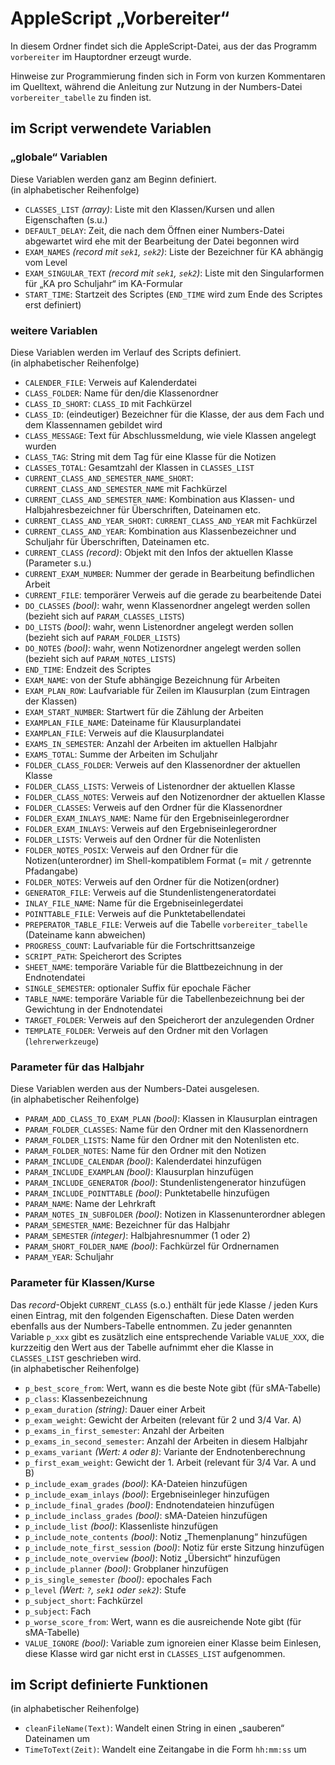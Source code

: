 # AppleScript „Vorbereiter“

In diesem Ordner findet sich die AppleScript-Datei, aus der das Programm `vorbereiter` im Hauptordner erzeugt wurde.

Hinweise zur Programmierung finden sich in Form von kurzen Kommentaren im Quelltext, während die Anleitung zur Nutzung in der Numbers-Datei `vorbereiter_tabelle` zu finden ist.

## im Script verwendete Variablen

### „globale“ Variablen

Diese Variablen werden ganz am Beginn definiert.  
(in alphabetischer Reihenfolge)

- `CLASSES_LIST` *(array)*: Liste mit den Klassen/Kursen und allen Eigenschaften (s.u.)
- `DEFAULT_DELAY`: Zeit, die nach dem Öffnen einer Numbers-Datei abgewartet wird ehe mit der Bearbeitung der Datei begonnen wird
- `EXAM_NAMES` *(record mit `sek1`, `sek2`)*: Liste der Bezeichner für KA abhängig vom Level
- `EXAM_SINGULAR_TEXT` *(record mit `sek1`, `sek2`)*: Liste mit den Singularformen für „KA pro Schuljahr“ im KA-Formular
- `START_TIME`: Startzeit des Scriptes (`END_TIME` wird zum Ende des Scriptes erst definiert)


### weitere Variablen

Diese Variablen werden im Verlauf des Scripts definiert.  
(in alphabetischer Reihenfolge)

- `CALENDER_FILE`: Verweis auf Kalenderdatei 
- `CLASS_FOLDER`: Name für den/die Klassenordner
- `CLASS_ID_SHORT`: `CLASS_ID` mit Fachkürzel
- `CLASS_ID`: (eindeutiger) Bezeichner für die Klasse, der aus dem Fach und dem Klassennamen gebildet wird
- `CLASS_MESSAGE`: Text für Abschlussmeldung, wie viele Klassen angelegt wurden
- `CLASS_TAG`: String mit dem Tag für eine Klasse für die Notizen
- `CLASSES_TOTAL`: Gesamtzahl der Klassen in `CLASSES_LIST` 
- `CURRENT_CLASS_AND_SEMESTER_NAME_SHORT`: `CURRENT_CLASS_AND_SEMESTER_NAME` mit Fachkürzel
- `CURRENT_CLASS_AND_SEMESTER_NAME`: Kombination aus Klassen- und Halbjahresbezeichner für Überschriften, Dateinamen etc.
- `CURRENT_CLASS_AND_YEAR_SHORT`: `CURRENT_CLASS_AND_YEAR` mit Fachkürzel
- `CURRENT_CLASS_AND_YEAR`: Kombination aus Klassenbezeichner und Schuljahr für Überschriften, Dateinamen etc.
- `CURRENT_CLASS` *(record)*: Objekt mit den Infos der aktuellen Klasse (Parameter s.u.)
- `CURRENT_EXAM_NUMBER`: Nummer der gerade in Bearbeitung befindlichen Arbeit
- `CURRENT_FILE`: temporärer Verweis auf die gerade zu bearbeitende Datei
- `DO_CLASSES` *(bool)*: wahr, wenn Klassenordner angelegt werden sollen (bezieht sich auf `PARAM_CLASSES_LISTS`)
- `DO_LISTS` *(bool)*: wahr, wenn Listenordner angelegt werden sollen (bezieht sich auf `PARAM_FOLDER_LISTS`)
- `DO_NOTES` *(bool)*: wahr, wenn Notizenordner angelegt werden sollen (bezieht sich auf `PARAM_NOTES_LISTS`)
- `END_TIME`: Endzeit des Scriptes
- `EXAM_NAME`: von der Stufe abhängige Bezeichnung für Arbeiten
- `EXAM_PLAN_ROW`: Laufvariable für Zeilen im Klausurplan (zum Eintragen der Klassen)
- `EXAM_START_NUMBER`: Startwert für die Zählung der Arbeiten
- `EXAMPLAN_FILE_NAME`: Dateiname für Klausurplandatei
- `EXAMPLAN_FILE`: Verweis auf die Klausurplandatei
- `EXAMS_IN_SEMESTER`: Anzahl der Arbeiten im aktuellen Halbjahr
- `EXAMS_TOTAL`: Summe der Arbeiten im Schuljahr 
- `FOLDER_CLASS_FOLDER`: Verweis auf den Klassenordner der aktuellen Klasse
- `FOLDER_CLASS_LISTS`: Verweis of Listenordner der aktuellen Klasse
- `FOLDER_CLASS_NOTES`: Verweis auf den Notizenordner der aktuellen Klasse
- `FOLDER_CLASSES`: Verweis auf den Ordner für die Klassenordner
- `FOLDER_EXAM_INLAYS_NAME`: Name für den Ergebniseinlegerordner
- `FOLDER_EXAM_INLAYS`: Verweis auf den Ergebniseinlegerordner
- `FOLDER_LISTS`: Verweis auf den Ordner für die Notenlisten
- `FOLDER_NOTES_POSIX`: Verweis auf den Ordner für die Notizen(unterordner) im Shell-kompatiblem Format (= mit `/` getrennte Pfadangabe)
- `FOLDER_NOTES`: Verweis auf den Ordner für die Notizen(ordner)
- `GENERATOR_FILE`: Verweis auf die Stundenlistengeneratordatei 
- `INLAY_FILE_NAME`: Name für die Ergebniseinlegerdatei
- `POINTTABLE_FILE`: Verweis auf die Punktetabellendatei
- `PREPERATOR_TABLE_FILE`: Verweis auf die Tabelle `vorbereiter_tabelle` (Dateiname kann abweichen)
- `PROGRESS_COUNT`: Laufvariable für die Fortschrittsanzeige 
- `SCRIPT_PATH`: Speicherort des Scriptes
- `SHEET_NAME`: temporäre Variable für die Blattbezeichnung in der Endnotendatei
- `SINGLE_SEMESTER`: optionaler Suffix für epochale Fächer
- `TABLE_NAME`: temporäre Variable für die Tabellenbezeichnung bei der Gewichtung in der Endnotendatei
- `TARGET_FOLDER`: Verweis auf den Speicherort der anzulegenden Ordner
- `TEMPLATE_FOLDER`: Verweis auf den Ordner mit den Vorlagen (`lehrerwerkzeuge`)

### Parameter für das Halbjahr

Diese Variablen werden aus der Numbers-Datei ausgelesen.  
(in alphabetischer Reihenfolge)

- `PARAM_ADD_CLASS_TO_EXAM_PLAN` *(bool)*: Klassen in Klausurplan eintragen
- `PARAM_FOLDER_CLASSES`: Name für den Ordner mit den Klassenordnern
- `PARAM_FOLDER_LISTS`: Name für den Ordner mit den Notenlisten etc.
- `PARAM_FOLDER_NOTES`: Name für den Ordner mit den Notizen
- `PARAM_INCLUDE_CALENDAR` *(bool)*: Kalenderdatei hinzufügen
- `PARAM_INCLUDE_EXAMPLAN` *(bool)*: Klausurplan hinzufügen
- `PARAM_INCLUDE_GENERATOR` *(bool)*: Stundenlistengenerator hinzufügen
- `PARAM_INCLUDE_POINTTABLE` *(bool)*: Punktetabelle hinzufügen
- `PARAM_NAME`: Name der Lehrkraft
- `PARAM_NOTES_IN_SUBFOLDER` *(bool)*: Notizen in Klassenunterordner ablegen
- `PARAM_SEMESTER_NAME`: Bezeichner für das Halbjahr
- `PARAM_SEMESTER` *(integer)*: Halbjahresnummer (1 oder 2)
- `PARAM_SHORT_FOLDER_NAME` *(bool)*: Fachkürzel für Ordnernamen
- `PARAM_YEAR`: Schuljahr


### Parameter für Klassen/Kurse

Das *record*-Objekt `CURRENT_CLASS` (s.o.) enthält für jede Klasse / jeden Kurs einen Eintrag, mit den folgenden Eigenschaften. Diese Daten werden ebenfalls aus der Numbers-Tabelle entnommen. Zu jeder genannten Variable `p_xxx` gibt es zusätzlich eine entsprechende Variable `VALUE_XXX`, die kurzzeitig den Wert aus der Tabelle aufnimmt eher die Klasse in `CLASSES_LIST` geschrieben wird.  
(in alphabetischer Reihenfolge)

- `p_best_score_from`: Wert, wann es die beste Note gibt (für sMA-Tabelle)
- `p_class`: Klassenbezeichnung
- `p_exam_duration` *(string)*: Dauer einer Arbeit
- `p_exam_weight`: Gewicht der Arbeiten (relevant für 2 und 3/4 Var. A)
- `p_exams_in_first_semester`: Anzahl der Arbeiten
- `p_exams_in_second_semester`: Anzahl der Arbeiten in diesem Halbjahr 
- `p_exams_variant` *(Wert: `A` oder `B`)*: Variante der Endnotenberechnung
- `p_first_exam_weight`: Gewicht der 1. Arbeit (relevant für 3/4 Var. A und B)
- `p_include_exam_grades` *(bool)*: KA-Dateien hinzufügen
- `p_include_exam_inlays` *(bool)*: Ergebniseinleger hinzufügen
- `p_include_final_grades` *(bool)*: Endnotendateien hinzufügen
- `p_include_inclass_grades` *(bool)*: sMA-Dateien hinzufügen
- `p_include_list` *(bool)*: Klassenliste hinzufügen
- `p_include_note_contents` *(bool)*: Notiz „Themenplanung“ hinzufügen
- `p_include_note_first_session` *(bool)*: Notiz für erste Sitzung hinzufügen
- `p_include_note_overview` *(bool)*: Notiz „Übersicht“ hinzufügen
- `p_include_planner` *(bool)*: Grobplaner hinzufügen
- `p_is_single_semester` *(bool)*: epochales Fach
- `p_level` *(Wert: `?`, `sek1` oder `sek2`)*: Stufe
- `p_subject_short`: Fachkürzel
- `p_subject`: Fach
- `p_worse_score_from`: Wert, wann es die ausreichende Note gibt (für sMA-Tabelle)
- `VALUE_IGNORE` *(bool)*: Variable zum ignoreien einer Klasse beim Einlesen, diese Klasse wird gar nicht erst in `CLASSES_LIST` aufgenommen.

## im Script definierte Funktionen

(in alphabetischer Reihenfolge)

- `cleanFileName(Text)`: Wandelt einen String in einen „sauberen“ Dateinamen um
- `TimeToText(Zeit)`: Wandelt eine Zeitangabe in die Form `hh:mm:ss` um